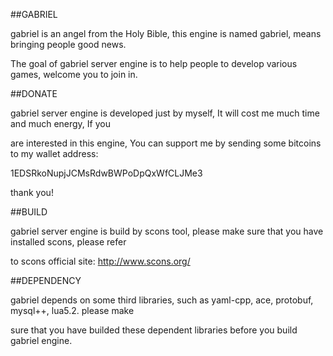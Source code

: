 ##GABRIEL

  gabriel is an angel from the Holy Bible, this engine is named gabriel, means bringing people good news.
  
  The goal of gabriel server engine is to help people to develop various games, welcome you to join in.

##DONATE

  gabriel server engine is developed just by myself, It will cost me much time and much energy, If you 
  
  are interested in this engine, You can support me by sending some bitcoins to my wallet address:
  
  1EDSRkoNupjJCMsRdwBWPoDpQxWfCLJMe3
  
  thank you!
  
##BUILD

  gabriel server engine is build by scons tool, please make sure that you have installed scons, please refer 
  
  to scons official site: http://www.scons.org/
  
##DEPENDENCY

  gabriel depends on some third libraries, such as yaml-cpp, ace, protobuf, mysql++, lua5.2.  please make 
  
  sure that you have builded these dependent libraries before you build gabriel engine.
  
  
